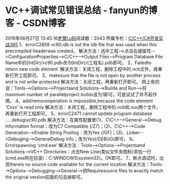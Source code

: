 # VC++调试常见错误总结 - fanyun的博客 - CSDN博客
2016年06月27日 13:45:16[老樊Lu码](https://me.csdn.net/fanyun_01)阅读数：2043
所属专栏：[C/C++/C#开发实战365](https://blog.csdn.net/column/details/c-plus-plus-01.html)
1、errorC2859 vc90.idb is not the idb file that was used when this precompiled headerwas created。
解决方法：选中工程-->点击右键属性-->ConfigurationProperties-->C/C++-->Output
 Files-->Program Database File Name中的$(IntDir)/vc90.pdb改为$(IntDir)/(工程名).pdb即可。
2、Failedto return new code element.
解决方法：关闭工程，删除工程中的.ncb文件，再重新打开工程即可。
3、makesure that the file is not open by another process and is not write-protected
解决方法：关闭工程，再重新打开即可。
网上有的说：Tools-->Options-->Projectsand Solutions-->Builde and Run-->将maximum
 number of parallelproject builds该为1即可，可是试试了并不起作用。
4、add/removeoperation is impossible,because the code element 'Cxxx' is read only
解决方法：关闭工程，删除工程中的.ncb和.suo两个文件，再重新打开工程即可。
5、errorC2471 cannot update program database …..debug\vc90.pdb
解决方法：在属性配置里(1)、C\C++-->General-->Debug
 Information format：改为C7 Compatible (/Z7)；(2)、C\C++-->Code
 Generation-->Enable String Pooling：改为Yes (/GF)；(3)、Linker-->Debuging-->GeneralDebug
 Info：改为Yes(/DEBUG)即可。
6、Errorspawning 'cmd.exe'
解决方法：Tools-->Options-->Projectsand Solutions-->VC++ Directories：点击New
 Line(类似文件夹图标)添加一行(cmd.exe所在目录)：C:\WINDOWS\system32\，OK即可。
7、断点调试时，出现thereis no source code available for the current location
解决方法：Tools-->Options-->Debugging-->General-->把Requiresource
 files to exactly match the original version前面的勾去掉即可。
